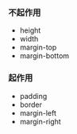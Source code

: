 ### 不起作用

- height
- width
- margin-top
- margin-bottom

### 起作用

- padding
- border
- margin-left
- margin-right